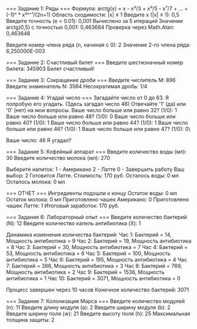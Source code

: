 === Задание 1: Ряды ===
Формула: arctg(x) = x - x³/3 + x⁵/5 - x⁷/7 + ... + (-1)ⁿ * x²ⁿ⁺¹/(2n+1)
Область сходимости: |x| ≤ 1
Введите x (|x| ≤ 1): 0,5
Введите точность (e < 0.01): 0,001
Вычислено за 5 итераций
Значение arctg(0,5) с точностью 0,001: 0,463684
Проверка через Math.Atan: 0,463648

Введите номер члена ряда (n, начиная с 0): 2
Значение 2-го члена ряда: 6,250000E-003

=== Задание 2: Счастливый билет ===
Введите шестизначный номер билета: 345903
Билет счастливый!

=== Задание 3: Сокращение дроби ===
Введите числитель M: 896
Введите знаменатель N: 3584
Несократимая дробь: 1/4

=== Задание 4: Угадай число ===
Загадайте число от 0 до 63. Я попробую его угадать. (Здесь загадал число 46)
Отвечайте '1' (да) или '0' (нет) на мои вопросы.
Ваше число больше или равно 32? (1/0): 1
Ваше число больше или равно 48? (1/0): 0
Ваше число больше или равно 40? (1/0): 1
Ваше число больше или равно 44? (1/0): 1
Ваше число больше или равно 46? (1/0): 1
Ваше число больше или равно 47? (1/0): 0\

Ваше число: 46
Я угадал?

=== Задание 5: Кофейный аппарат ===
Введите количество воды (мл): 30
Введите количество молока (мл): 270

Выберите напиток:
1 - Американо
2 - Латте
0 - Завершить работу
Ваш выбор: 2
Готовится Латте. Стоимость: 170 руб.
Осталось воды: 0 мл
Осталось молока: 0 мл

=== ОТЧЕТ ===
Ингредиенты подошли к концу
Остаток воды: 0 мл
Остаток молока: 0 мл
Приготовлено чашек Американо: 0
Приготовлено чашек Латте: 1
Итоговый заработок: 170 руб.

=== Задание 6: Лабораторный опыт ===
Введите количество бактерий (N): 12
Введите количество капель антибиотика (X): 1

Динамика изменения количества бактерий:
Час 1: Бактерий = 14, Мощность антибиотика = 9
Час 2: Бактерий = 19, Мощность антибиотика = 8
Час 3: Бактерий = 30, Мощность антибиотика = 7
Час 4: Бактерий = 53, Мощность антибиотика = 6
Час 5: Бактерий = 100, Мощность антибиотика = 5
Час 6: Бактерий = 195, Мощность антибиотика = 4
Час 7: Бактерий = 386, Мощность антибиотика = 3
Час 8: Бактерий = 769, Мощность антибиотика = 2
Час 9: Бактерий = 1536, Мощность антибиотика = 1
Час 10: Бактерий = 3071, Мощность антибиотика = 0

Процесс завершен через 10 часов
Конечное количество бактерий: 3071

=== Задание 7: Колонизация Марса ===
Введите количество модулей (n): 11
Введите длину модуля (a): 2
Введите ширину модуля (b): 2
Введите ширину поля (w): 21
Введите высоту поля (h): 25
Максимальная толщина защиты: 2
